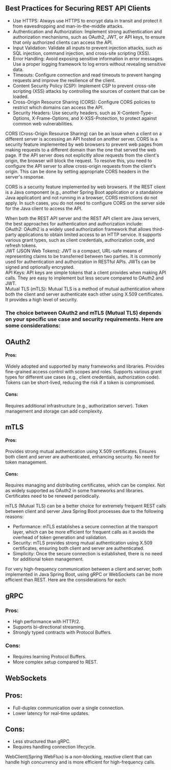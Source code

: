 ## Best Practices for Securing REST API Clients
- Use HTTPS: Always use HTTPS to encrypt data in transit and protect it from eavesdropping and man-in-the-middle attacks.  
- Authentication and Authorization: Implement strong authentication and authorization mechanisms, such as OAuth2, JWT, or API keys, to ensure that only authorized clients can access the API.  
- Input Validation: Validate all inputs to prevent injection attacks, such as SQL injection, command injection, and cross-site scripting (XSS).  
- Error Handling: Avoid exposing sensitive information in error messages. Use a proper logging framework to log errors without revealing sensitive data. 
- Timeouts: Configure connection and read timeouts to prevent hanging requests and improve the resilience of the client.  
- Content Security Policy (CSP): Implement CSP to prevent cross-site scripting (XSS) attacks by controlling the sources of content that can be loaded.  
- Cross-Origin Resource Sharing (CORS): Configure CORS policies to restrict which domains can access the API.  
- Security Headers: Use security headers, such as X-Content-Type-Options, X-Frame-Options, and X-XSS-Protection, to protect against common web vulnerabilities.  

CORS (Cross-Origin Resource Sharing) can be an issue when a client on a different server is accessing an API hosted on another server. 
CORS is a security feature implemented by web browsers to prevent web pages from making requests to a different domain than the one that served the web page. 
If the API server does not explicitly allow requests from the client's origin, the browser will block the request.  To resolve this, 
you need to configure the API server to allow cross-origin requests from the client's origin. This can be done by setting appropriate CORS headers in the server's response.


CORS is a security feature implemented by web browsers. 
If the REST client is a Java component (e.g., another Spring Boot application or a standalone Java application) 
and not running in a browser, CORS restrictions do not apply. 
In such cases, you do not need to configure CORS on the server side for the Java client to access the API.


When both the REST API server and the REST API client are Java servers, the best approaches for authentication and authorization include:  
OAuth2: OAuth2 is a widely used authorization framework that allows third-party applications to obtain limited access to an HTTP service. It supports various grant types, such as client credentials, authorization code, and refresh tokens.  
JWT (JSON Web Tokens): JWT is a compact, URL-safe means of representing claims to be transferred between two parties. It is commonly used for authentication and authorization in RESTful APIs. JWTs can be signed and optionally encrypted.  
API Keys: API keys are simple tokens that a client provides when making API calls. They are easy to implement but less secure compared to OAuth2 and JWT.  
Mutual TLS (mTLS): Mutual TLS is a method of mutual authentication where both the client and server authenticate each other using X.509 certificates. It provides a high level of security.


### The choice between OAuth2 and mTLS (Mutual TLS) depends on your specific use case and security requirements. Here are some considerations:  
## OAuth2
#### Pros:
Widely adopted and supported by many frameworks and libraries.
Provides fine-grained access control with scopes and roles.
Supports various grant types for different use cases (e.g., client credentials, authorization code).
Tokens can be short-lived, reducing the risk if a token is compromised.
#### Cons:
Requires additional infrastructure (e.g., authorization server).
Token management and storage can add complexity.
## mTLS
#### Pros:
Provides strong mutual authentication using X.509 certificates.
Ensures both client and server are authenticated, enhancing security.
No need for token management.
#### Cons:
Requires managing and distributing certificates, which can be complex.
Not as widely supported as OAuth2 in some frameworks and libraries.
Certificates need to be renewed periodically.


mTLS (Mutual TLS) can be a better choice for extremely frequent REST calls between client and server Java Spring Boot processes due to the following reasons:  
- Performance: mTLS establishes a secure connection at the transport layer, which can be more efficient for frequent calls as it avoids the overhead of token generation and validation.
- Security: mTLS provides strong mutual authentication using X.509 certificates, ensuring both client and server are authenticated.
- Simplicity: Once the secure connection is established, there is no need for additional token management.


For very high-frequency communication between a client and server, 
both implemented in Java Spring Boot, 
using gRPC or WebSockets can be more efficient than REST. 
Here are the considerations for each:  
## gRPC

### Pros:
- High performance with HTTP/2.
- Supports bi-directional streaming.
- Strongly typed contracts with Protocol Buffers.
### Cons:
- Requires learning Protocol Buffers.
- More complex setup compared to REST.

## WebSockets

## Pros:
- Full-duplex communication over a single connection.
- Lower latency for real-time updates.
## Cons:
- Less structured than gRPC.
- Requires handling connection lifecycle.


WebClient(Spring WebFlux) is a non-blocking, reactive client that can handle high concurrency and is more efficient for high-frequency calls.